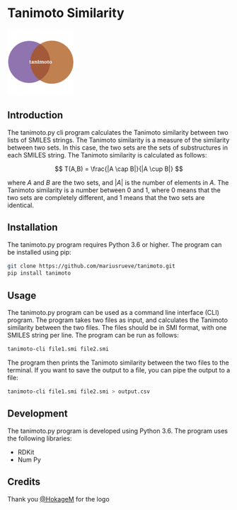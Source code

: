 # Tanimoto Similarity

<img src="logo.png" width="150">


## Introduction

The tanimoto.py cli program calculates the Tanimoto similarity between two lists of SMILES strings. The Tanimoto similarity is a measure of the similarity between two sets. In this case, the two sets are the sets of substructures in each SMILES string. The Tanimoto similarity is calculated as follows:

$$
T(A,B) = \frac{|A \cap B|}{|A \cup B|}
$$

where $A$ and $B$ are the two sets, and $|A|$ is the number of elements in $A$. The Tanimoto similarity is a number between 0 and 1, where 0 means that the two sets are completely different, and 1 means that the two sets are identical.

## Installation

The tanimoto.py program requires Python 3.6 or higher. The program can be installed using pip:

```bash
git clone https://github.com/mariusrueve/tanimoto.git
pip install tanimoto
```

## Usage

The tanimoto.py program can be used as a command line interface (CLI) program. The program takes two files as input, and calculates the Tanimoto similarity between the two files. The files should be in SMI format, with one SMILES string per line. The program can be run as follows:

```bash
tanimoto-cli file1.smi file2.smi
```

The program then prints the Tanimoto similarity between the two files to the terminal. If you want to save the output to a file, you can pipe the output to a file:

```bash
tanimoto-cli file1.smi file2.smi > output.csv
```


## Development

The tanimoto.py program is developed using Python 3.6. The program uses the following libraries:

- RDKit
- Num Py

## Credits
Thank you [@HokageM](https://github.com/HokageM) for the logo
